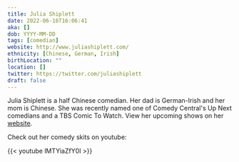 ```yaml
---
title: Julia Shiplett
date: 2022-06-16T16:06:41
aka: []
dob: YYYY-MM-DD
tags: [comedian]
website: http://www.juliashiplett.com/
ethnicity: [Chinese, German, Irish]
birthLocation: ""
location: []
twitter: https://twitter.com/juliashiplett
draft: false
---
```


Julia Shiplett is a half Chinese comedian. Her dad is German-Irish and her mom is Chinese. She was recently named one of Comedy Central's Up Next comedians and a TBS Comic To Watch. View her upcoming shows on her [website](http://www.juliashiplett.com/shows/).

Check out her comedy skits on youtube:

{{< youtube lMTYiaZfY0I >}}